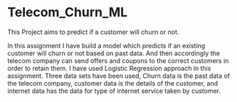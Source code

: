# Telecom_Churn_ML
This Project aims to predict if a customer will churn or not.

In this assignment I have build  a model which predicts if an existing customer will churn or not based on past data.
And then accordingly the telecom company can send offers and coupons to the correct customers in order to retain them.
I have used Logistic Regression approach in this assignment.
Three data sets have been used, Churn data is the past data of the telecom company, customer data is the details of the customer, and internet data has the data for type of internet service taken by customer.
